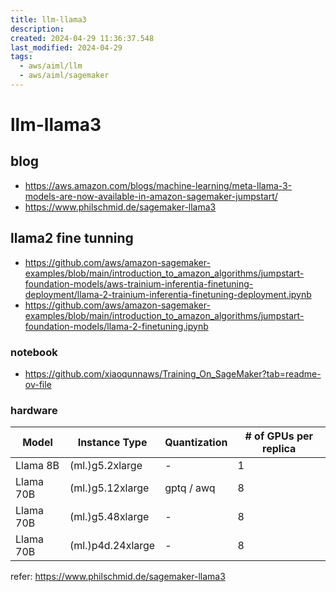 ```yaml
---
title: llm-llama3
description: 
created: 2024-04-29 11:36:37.548
last_modified: 2024-04-29
tags:
  - aws/aiml/llm
  - aws/aiml/sagemaker
---
```


# llm-llama3

## blog
- https://aws.amazon.com/blogs/machine-learning/meta-llama-3-models-are-now-available-in-amazon-sagemaker-jumpstart/
- https://www.philschmid.de/sagemaker-llama3

## llama2 fine tunning
- https://github.com/aws/amazon-sagemaker-examples/blob/main/introduction_to_amazon_algorithms/jumpstart-foundation-models/aws-trainium-inferentia-finetuning-deployment/llama-2-trainium-inferentia-finetuning-deployment.ipynb
- https://github.com/aws/amazon-sagemaker-examples/blob/main/introduction_to_amazon_algorithms/jumpstart-foundation-models/llama-2-finetuning.ipynb

### notebook
- https://github.com/xiaoqunnaws/Training_On_SageMaker?tab=readme-ov-file

### hardware

| Model     | Instance Type     | Quantization | # of GPUs per replica |
| --------- | ----------------- | ------------ | --------------------- |
| Llama 8B  | (ml.)g5.2xlarge   | -            | 1                     |
| Llama 70B | (ml.)g5.12xlarge  | gptq / awq   | 8                     |
| Llama 70B | (ml.)g5.48xlarge  | -            | 8                     |
| Llama 70B | (ml.)p4d.24xlarge | -            | 8                     |

refer: https://www.philschmid.de/sagemaker-llama3



